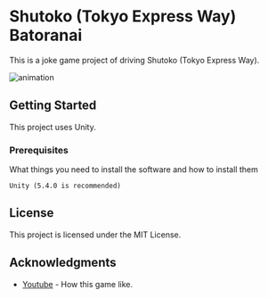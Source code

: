 # Shutoko (Tokyo Express Way) Batoranai

This is a joke game project of driving Shutoko (Tokyo Express Way).

![animation](https://github.com/GATAKAWAKACHICO/TokyoExpressWay2016-09-23/blob/master/README-animation.gif)

## Getting Started

This project uses Unity.

### Prerequisites

What things you need to install the software and how to install them

```
Unity (5.4.0 is recommended)
```

## License

This project is licensed under the MIT License.

## Acknowledgments

* [Youtube](https://youtu.be/LkNtPgeOMOA) - How this game like.
